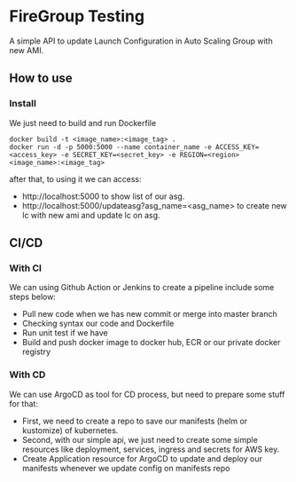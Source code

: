 # FireGroup Testing
A simple API to update Launch Configuration in Auto Scaling Group with new AMI.
## How to use
### Install
We just need to build and run Dockerfile
```
docker build -t <image_name>:<image_tag> .
docker run -d -p 5000:5000 --name container_name -e ACCESS_KEY=<access_key> -e SECRET_KEY=<secret_key> -e REGION=<region> <image_name>:<image_tag>
```
after that, to using it we can access:
- http://localhost:5000 to show list of our asg.
- http://localhost:5000/updateasg?asg_name=<asg_name> to create new lc with new ami and update lc on asg.
## CI/CD
### With CI
We can using Github Action or Jenkins to create a pipeline include some steps below:
- Pull new code when we has new commit or merge into master branch
- Checking syntax our code and Dockerfile
- Run unit test if we have
- Build and push docker image to docker hub, ECR or our private docker registry
### With CD
We can use ArgoCD as tool for CD process, but need to prepare some stuff for that:
- First, we need to create a repo to save our manifests (helm or kustomize) of kubernetes.
- Second, with our simple api, we just need to create some simple resources like deployment, services, ingress and secrets for AWS key.
- Create Application resource for ArgoCD to update and deploy our manifests whenever we update config on manifests repo